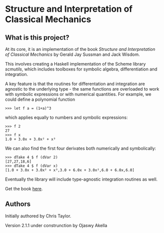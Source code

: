 # Structure and Interpretation of Classical Mechanics

## What is this project?

At its core, it is an implementation of the book *Structure and Interpretation of Classical Mechanics* by Gerald Jay Sussman and Jack Wisdom.

This involves creating a Haskell implementation of the Scheme library *scmutils*, which includes toolboxes for symbolic algebra, differentiation and integration.

A key feature is that the routines for differentation and integration are agnostic to the underlying type - the same functions are overloaded to work with symbolic expressions or with numerical quantities. For example, we could define a polynomial function

    >>> let f a = (1+a)^3

which applies equally to numbers and symbolic expressions:

    >>> f 2
    27
    >>> f x
    1.0 + 3.0x + 3.0x² + x³

We can also find the first four derivates both numerically and symbolically:

    >>> dTake 4 $ f (dVar 2)
    [27,27,18,6]
    >>> dTake 4 $ f (dVar x)
    [1.0 + 3.0x + 3.0x² + x³,3.0 + 6.0x + 3.0x²,6.0 + 6.0x,6.0]

Eventually the library will include type-agnostic integration routines as well.

Get the book [here](http://mitpress.mit.edu/sicm/).

## Authors
Initially authored by Chris Taylor.

Version 2.1.1 under construnction by Ojaswy Akella


